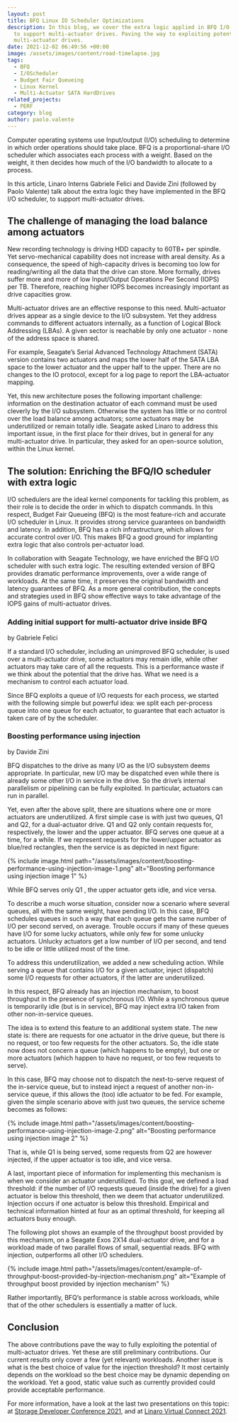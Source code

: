 ```yaml
---
layout: post
title: BFQ Linux IO Scheduler Optimizations
description: In this blog, we cover the extra logic applied in BFQ I/O scheduler
  to support multi-actuator drives. Paving the way to exploiting potential
  multi-actuator drives.
date: 2021-12-02 06:49:56 +00:00
image: /assets/images/content/road-timelapse.jpg
tags:
  - BFQ
  - I/OScheduler
  - Budget Fair Queueing
  - Linux Kernel
  - Multi-Actuator SATA HardDrives
related_projects:
  - PERF
category: blog
author: paolo.valente
---
```


Computer operating systems use Input/output (I/O) scheduling to determine in which order operations should take place. BFQ is a proportional-share I/O scheduler which associates each process with a weight. Based on the weight, it then decides how much of the I/O bandwidth to allocate to a process.

In this article, Linaro Interns Gabriele Felici and Davide Zini (followed by Paolo Valente) talk about the extra logic they have implemented in the BFQ I/O scheduler, to support multi-actuator drives.

## The challenge of managing the load balance among actuators

New recording technology is driving HDD capacity to 60TB+ per spindle. Yet servo-mechanical capability does not increase with areal density. As a consequence, the speed of high-capacity drives is becoming too low for reading/writing all the data that the drive can store. More formally, drives suffer more and more of low Input/Output Operations Per Second (IOPS) per TB. Therefore, reaching higher IOPS becomes increasingly important as drive capacities grow.

Multi-actuator drives are an effective response to this need. Multi-actuator drives appear as a single device to the I/O subsystem. Yet they address commands to different actuators internally, as a function of Logical Block Addressing (LBAs). A given sector is reachable by only one actuator - none of the address space is shared.

For example, Seagate’s Serial Advanced Technology Attachment (SATA) version contains two actuators and maps the lower half of the SATA LBA space to the lower actuator and the upper half to the upper. There are no changes to the IO protocol, except for a log page to report the LBA-actuator mapping.

Yet, this new architecture poses the following important challenge: information on the destination actuator of each command must be used cleverly by the I/O subsystem. Otherwise the system has little or no control over the load balance among actuators; some actuators may be underutilized or remain totally idle. Seagate asked Linaro to address this important issue, in the first place for their drives, but in general for any multi-actuator drive. In particular, they asked for an open-source solution, within the Linux kernel.

## The solution: Enriching the BFQ/IO scheduler with extra logic

I/O schedulers are the ideal kernel components for tackling this problem, as their role is to decide the order in which to dispatch commands. In this respect, Budget Fair Queueing (BFQ) is the most feature-rich and accurate I/O scheduler in Linux. It provides strong service guarantees on bandwidth and latency. In addition, BFQ has a rich infrastructure, which allows for accurate control over I/O. This makes BFQ a good ground for implanting extra logic that also controls per-actuator load.

In collaboration with Seagate Technology, we have enriched the BFQ I/O scheduler with such extra logic. The resulting extended version of BFQ provides dramatic performance improvements, over a wide range of workloads. At the same time, it preserves the original bandwidth and latency guarantees of BFQ. As a more general contribution, the concepts and strategies used in BFQ show effective ways to take advantage of the IOPS gains of multi-actuator drives.

### Adding initial support for multi-actuator drive inside BFQ

by Gabriele Felici

If a standard I/O scheduler, including an unimproved BFQ scheduler, is used over a multi-actuator drive, some actuators may remain idle, while other actuators may take care of all the requests. This is a performance waste if we think about the potential that the drive has. What we need is a mechanism to control each actuator load.

Since BFQ exploits a queue of I/O requests for each process, we started with the following simple but powerful idea: we split each per-process queue into one queue for each actuator, to guarantee that each actuator is taken care of by the scheduler.

### Boosting performance using injection

by Davide Zini

BFQ dispatches to the drive as many I/O as the I/O subsystem deems appropriate. In particular, new I/O may be dispatched even while there is already some other I/O in service in the drive. So the drive’s internal parallelism or pipelining can be fully exploited. In particular, actuators can run in parallel.

Yet, even after the above split, there are situations where one or more actuators are underutilized. A first simple case is with just two queues, Q1 and Q2, for a dual-actuator drive. Q1 and Q2 only contain requests for, respectively, the lower and the upper actuator. BFQ serves one queue at a time, for a while. If we represent requests for the lower/upper actuator as blue/red rectangles, then the service is as depicted in next figure:

{% include image.html path="/assets/images/content/boosting-performance-using-injection-image-1.png" alt="Boosting performance using injection image 1" %}

While BFQ serves only Q1 , the upper actuator gets idle, and vice versa.

To describe a much worse situation, consider now a scenario where several queues, all with the same weight, have pending I/O. In this case, BFQ schedules queues in such a way that each queue gets the same number of I/O per second served, on average. Trouble occurs if many of these queues have I/O for some lucky actuators, while only few for some unlucky actuators. Unlucky actuators get a low number of I/O per second, and tend to be idle or little utilized most of the time.

To address this underutilization, we added a new scheduling action. While serving a queue that contains I/O for a given actuator, inject (dispatch) some I/O requests for other actuators, if the latter are underutilized.

In this respect, BFQ already has an injection mechanism, to boost throughput in the presence of synchronous I/O. While a synchronous queue is temporarily idle (but is in service), BFQ may inject extra I/O taken from other non-in-service queues.

The idea is to extend this feature to an additional system state. The new state is: there are requests for one actuator in the drive queue, but there is no request, or too few requests for the other actuators. So, the idle state now does not concern a queue (which happens to be empty), but one or more actuators (which happen to have no request, or too few requests to serve).

In this case, BFQ may choose not to dispatch the next-to-serve request of the in-service queue, but to instead inject a request of another non-in-service queue, if this allows the (too) idle actuator to be fed. For example, given the simple scenario above with just two queues, the service scheme becomes as follows:

{% include image.html path="/assets/images/content/boosting-performance-using-injection-image-2.png" alt="Boosting performance using injection image 2" %}

That is, while Q1 is being served, some requests from Q2 are however injected, if the upper actuator is too idle, and vice versa.

A last, important piece of information for implementing this mechanism is when we consider an actuator underutilized. To this goal, we defined a load threshold: if the number of I/O requests queued (inside the drive) for a given actuator is below this threshold, then we deem that actuator underutilized. Injection occurs if one actuator is below this threshold. Empirical and technical information hinted at four as an optimal threshold, for keeping all actuators busy enough.

The following plot shows an example of the throughput boost provided by this mechanism, on a Seagate Exos 2X14 dual-actuator drive, and for a workload made of two parallel flows of small, sequential reads. BFQ with injection, outperforms all other I/O schedulers.

{% include image.html path="/assets/images/content/example-of-throughput-boost-provided-by-injection-mechanism.png" alt="Example of throughput boost provided by injection mechanism" %}

Rather importantly, BFQ’s performance is stable across workloads, while that of the other schedulers is essentially a matter of luck.

## Conclusion

The above contributions pave the way to fully exploiting the potential of multi-actuator drives.
Yet these are still preliminary contributions. Our current results only cover a few (yet relevant) workloads. Another issue is what is the best choice of value for the injection threshold? It most certainly depends on the workload so the best choice may be dynamic depending on the workload. Yet a good, static value such as currently provided could provide acceptable performance.

For more information, have a look at the last two presentations on this topic: at [Storage Developer Conference 2021](https://www.snia.org/educational-library/bfq-linux-io-scheduler-optimizations-multi-actuator-sata-hard-drives-2021), and at [Linaro Virtual Connect 2021](https://resources.linaro.org/en/resource/9xXCrNtX3WNTQr3nAtzNuk).
